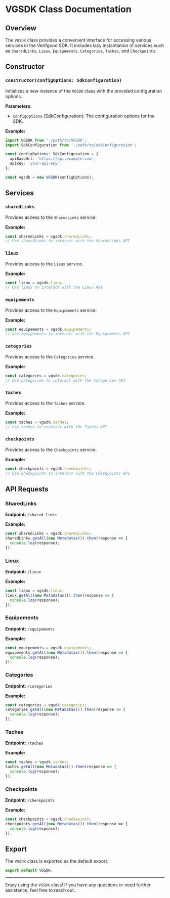 # VGSDK Class Documentation

## Overview

The `VGSDK` class provides a convenient interface for accessing various services in the Verifgood SDK. It includes lazy instantiation of services such as `SharedLinks`, `Lieux`, `Equipements`, `Categories`, `Taches`, and `Checkpoints`.

## Constructor

### `constructor(configOptions: SdkConfiguration)`

Initializes a new instance of the `VGSDK` class with the provided configuration options.

**Parameters:**

- `configOptions` (SdkConfiguration): The configuration options for the SDK.

**Example:**

```typescript
import VGSDK from './path/to/VGSDK';
import SdkConfiguration from './path/to/sdkConfiguration';

const configOptions: SdkConfiguration = {
  apiBaseUrl: 'https://api.example.com',
  apiKey: 'your-api-key'
};

const vgsdk = new VGSDK(configOptions);
```

## Services

### `sharedLinks`

Provides access to the `SharedLinks` service.

**Example:**

```typescript
const sharedLinks = vgsdk.sharedLinks;
// Use sharedLinks to interact with the SharedLinks API
```

### `lieux`

Provides access to the `Lieux` service.

**Example:**

```typescript
const lieux = vgsdk.lieux;
// Use lieux to interact with the Lieux API
```

### `equipements`

Provides access to the `Equipements` service.

**Example:**

```typescript
const equipements = vgsdk.equipements;
// Use equipements to interact with the Equipements API
```

### `categories`

Provides access to the `Categories` service.

**Example:**

```typescript
const categories = vgsdk.categories;
// Use categories to interact with the Categories API
```

### `taches`

Provides access to the `Taches` service.

**Example:**

```typescript
const taches = vgsdk.taches;
// Use taches to interact with the Taches API
```

### `checkpoints`

Provides access to the `Checkpoints` service.

**Example:**

```typescript
const checkpoints = vgsdk.checkpoints;
// Use checkpoints to interact with the Checkpoints API
```

## API Requests

### SharedLinks

**Endpoint:** `/shared-links`

**Example:**

```typescript
const sharedLinks = vgsdk.sharedLinks;
sharedLinks.getAll(new Metadatas()).then(response => {
  console.log(response);
});
```

### Lieux

**Endpoint:** `/lieux`

**Example:**

```typescript
const lieux = vgsdk.lieux;
lieux.getAll(new Metadatas()).then(response => {
  console.log(response);
});
```

### Equipements

**Endpoint:** `/equipements`

**Example:**

```typescript
const equipements = vgsdk.equipements;
equipements.getAll(new Metadatas()).then(response => {
  console.log(response);
});
```

### Categories

**Endpoint:** `/categories`

**Example:**

```typescript
const categories = vgsdk.categories;
categories.getAll(new Metadatas()).then(response => {
  console.log(response);
});
```

### Taches

**Endpoint:** `/taches`

**Example:**

```typescript
const taches = vgsdk.taches;
taches.getAll(new Metadatas()).then(response => {
  console.log(response);
});
```

### Checkpoints

**Endpoint:** `/checkpoints`

**Example:**

```typescript
const checkpoints = vgsdk.checkpoints;
checkpoints.getAll(new Metadatas()).then(response => {
  console.log(response);
});
```

## Export

The `VGSDK` class is exported as the default export.

```typescript
export default VGSDK;
```

---

Enjoy using the `VGSDK` class! If you have any questions or need further assistance, feel free to reach out.
